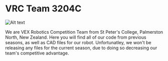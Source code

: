 # VRC Team 3204C
![Alt text](https://yt3.ggpht.com/a/AATXAJz06MJ7wuEOyOrqNIcHzTsoYDqn5imF37mxXQ=s900-c-k-c0xffffffff-no-rj-mo "SPCBots Logo")

We are VEX Robotics Competition Team from St Peter's College, Palmerston North, New Zealand. Here you will find all of our code from previous seasons, as well as CAD files for our robot. Unfortunatley, we won't be releasing any files for the current season, due to doing so decreasing our team's competitive advantage.
